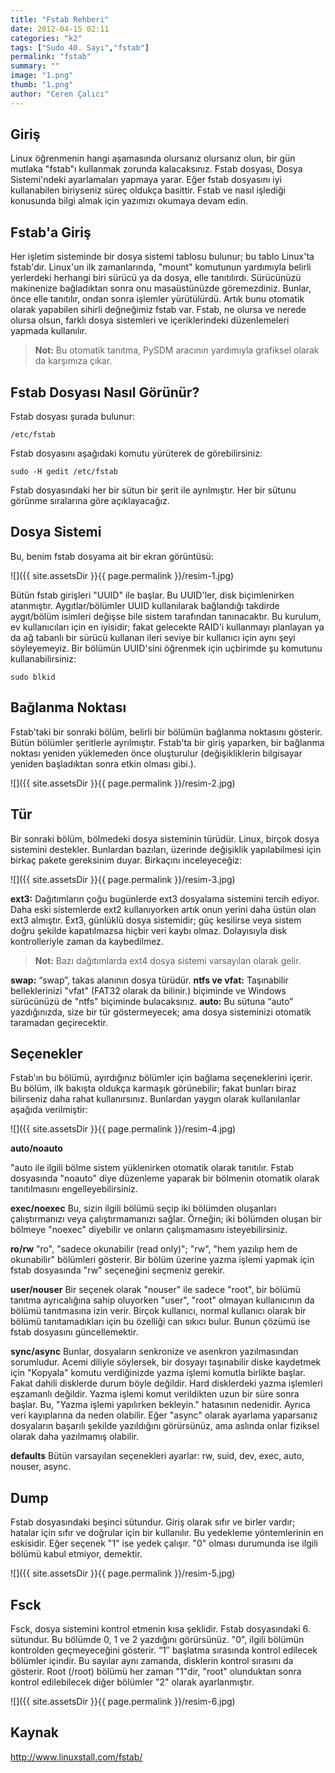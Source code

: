 ```yaml
---
title: "Fstab Rehberi"
date: 2012-04-15 02:11
categories: "k2"
tags: ["Sudo 40. Sayı","fstab"]
permalink: "fstab"
summary: ""
image: "1.png"
thumb: "1.png"
author: "Ceren Çalıcı"
---
```

## Giriş

Linux öğrenmenin hangi aşamasında olursanız olursanız olun, bir gün mutlaka "fstab"ı kullanmak zorunda kalacaksınız. Fstab dosyası, Dosya Sistemi'ndeki ayarlamaları yapmaya yarar. Eğer fstab dosyasını iyi kullanabilen biriyseniz süreç oldukça basittir. Fstab ve nasıl işlediği konusunda bilgi almak için yazımızı okumaya devam edin.

## Fstab'a Giriş

Her işletim sisteminde bir dosya sistemi tablosu bulunur; bu tablo Linux'ta fstab'dır. Linux'un ilk zamanlarında, "mount" komutunun yardımıyla belirli yerlerdeki herhangi biri sürücü ya da dosya, elle tanıtılırdı. Sürücünüzü makinenize bağladıktan sonra onu masaüstünüzde göremezdiniz. Bunlar, önce elle tanıtılır, ondan sonra işlemler yürütülürdü. Artık bunu otomatik olarak yapabilen sihirli değneğimiz fstab var. Fstab, ne olursa ve nerede olursa olsun, farklı dosya sistemleri ve içeriklerindeki düzenlemeleri yapmada kullanılır.

> **Not:** Bu otomatik tanıtma, PySDM aracının yardımıyla grafiksel olarak da karşımıza çıkar.

## Fstab Dosyası Nasıl Görünür?

Fstab dosyası şurada bulunur:

```
/etc/fstab
```

Fstab dosyasını aşağıdaki komutu yürüterek de görebilirsiniz:

```
sudo -H gedit /etc/fstab
```

Fstab dosyasındaki her bir sütun bir şerit ile ayrılmıştır. Her bir sütunu görünme sıralarına göre açıklayacağız.

## Dosya Sistemi

Bu, benim fstab dosyama ait bir ekran görüntüsü:

![]({{ site.assetsDir }}{{ page.permalink }}/resim-1.jpg)

Bütün fstab girişleri "UUID" ile başlar. Bu UUID'ler, disk biçimlenirken atanmıştır. Aygıtlar/bölümler UUID kullanılarak bağlandığı takdirde aygıt/bölüm isimleri değişse bile sistem tarafından tanınacaktır. Bu kurulum, ev kullanıcıları için en iyisidir; fakat gelecekte RAID'i kullanmayı planlayan ya da ağ tabanlı bir sürücü kullanan ileri seviye bir kullanıcı için aynı şeyi söyleyemeyiz. Bir bölümün UUID'sini öğrenmek için uçbirimde şu komutunu kullanabilirsiniz:

```
sudo blkid
```

## Bağlanma Noktası

Fstab'taki bir sonraki bölüm, belirli bir bölümün bağlanma noktasını gösterir. Bütün bölümler şeritlerle ayrılmıştır. Fstab'ta bir giriş yaparken, bir bağlanma noktası yeniden yüklemeden önce oluşturulur (değişikliklerin bilgisayar yeniden başladıktan sonra etkin olması gibi.).

![]({{ site.assetsDir }}{{ page.permalink }}/resim-2.jpg)

## Tür

Bir sonraki bölüm, bölmedeki dosya sisteminin türüdür. Linux, birçok dosya sistemini destekler. Bunlardan bazıları, üzerinde değişiklik yapılabilmesi için birkaç pakete gereksinim duyar. Birkaçını inceleyeceğiz:


![]({{ site.assetsDir }}{{ page.permalink }}/resim-3.jpg)

**ext3:** Dağıtımların çoğu bugünlerde ext3 dosyalama sistemini tercih ediyor. Daha eski sistemlerde ext2 kullanıyorken artık onun yerini daha üstün olan ext3 almıştır. Ext3, günlüklü dosya sistemidir; güç kesilirse veya sistem doğru şekilde kapatılmazsa hiçbir veri kaybı olmaz. Dolayısıyla disk kontrolleriyle zaman da kaybedilmez.
>**Not:** Bazı dağıtımlarda ext4 dosya sistemi varsayılan olarak gelir.

**swap:** “swap”, takas alanının dosya türüdür.
**ntfs ve vfat:** Taşınabilir belleklerinizi "vfat" (FAT32 olarak da bilinir.) biçiminde ve Windows sürücünüzü de "ntfs" biçiminde bulacaksınız.
**auto:** Bu sütuna “auto” yazdığınızda, size bir tür göstermeyecek; ama dosya sisteminizi otomatik taramadan geçirecektir.

## Seçenekler

Fstab'ın bu bölümü, ayırdığınız bölümler için bağlama seçeneklerini içerir. Bu bölüm, ilk bakışta oldukça karmaşık görünebilir; fakat bunları biraz bilirseniz daha rahat kullanırsınız. Bunlardan yaygın olarak kullanılanlar aşağıda verilmiştir:

![]({{ site.assetsDir }}{{ page.permalink }}/resim-4.jpg)

**auto/noauto**

"auto ile ilgili bölme sistem yüklenirken otomatik olarak tanıtılır. Fstab dosyasında "noauto" diye düzenleme yaparak bir bölmenin otomatik olarak tanıtılmasını engelleyebilirsiniz.

**exec/noexec**
Bu, sizin ilgili bölümü seçip iki bölümden oluşanları çalıştırmanızı veya çalıştırmamanızı sağlar. Örneğin; iki bölümden oluşan bir bölmeye "noexec" diyebilir ve onların çalışmamasını isteyebilirsiniz.

**ro/rw**
"ro", "sadece okunabilir (read only)"; "rw", "hem yazılıp hem de okunabilir" bölümleri gösterir. Bir bölüm üzerine yazma işlemi yapmak için fstab dosyasında "rw" seçeneğini seçmeniz gerekir.

**user/nouser**
Bir seçenek olarak "nouser" ile sadece "root", bir bölümü tanıtma ayrıcalığına sahip oluyorken "user", "root" olmayan kullanıcının da bölümü tanıtmasına izin verir. Birçok kullanıcı, normal kullanıcı olarak bir bölümü tanıtamadıkları için bu özelliği can sıkıcı bulur. Bunun çözümü ise fstab dosyasını güncellemektir.

**sync/async**
Bunlar, dosyaların senkronize ve asenkron yazılmasından sorumludur. Acemi diliyle söylersek, bir dosyayı taşınabilir diske kaydetmek için "Kopyala" komutu verdiğinizde yazma işlemi komutla birlikte başlar. Fakat dahili disklerde durum böyle değildir. Hard disklerdeki yazma işlemleri eşzamanlı değildir. Yazma işlemi komut verildikten uzun bir süre sonra başlar. Bu, "Yazma işlemi yapılırken bekleyin." hatasının nedenidir. Ayrıca veri kayıplarına da neden olabilir. Eğer "async" olarak ayarlama yaparsanız dosyaların başarılı şekilde yazıldığını görürsünüz, ama aslında onlar fiziksel olarak daha yazılmamış olabilir.

**defaults**
Bütün varsayılan seçenekleri ayarlar: rw, suid, dev, exec, auto, nouser, async.


## Dump

Fstab dosyasındaki beşinci sütundur. Giriş olarak sıfır ve birler vardır; hatalar için sıfır ve doğrular için bir kullanılır. Bu yedekleme yöntemlerinin en eskisidir. Eğer seçenek "1" ise yedek çalışır. "0" olması durumunda ise ilgili bölümü kabul etmiyor, demektir.

![]({{ site.assetsDir }}{{ page.permalink }}/resim-5.jpg)

## Fsck

Fsck, dosya sistemini kontrol etmenin kısa şeklidir. Fstab dosyasındaki 6. sütundur. Bu bölümde 0, 1 ve 2 yazdığını görürsünüz. "0", ilgili bölümün kontrolden geçmeyeceğini gösterir. “1″ başlatma sırasında kontrol edilecek bölümler içindir. Bu sayılar aynı zamanda, disklerin kontrol sırasını da gösterir. Root (/root) bölümü her zaman "1"dir, "root" olunduktan sonra kontrol edilebilecek diğer bölümler "2" olarak ayarlanmıştır.

![]({{ site.assetsDir }}{{ page.permalink }}/resim-6.jpg)

## Kaynak
<http://www.linuxstall.com/fstab/>
